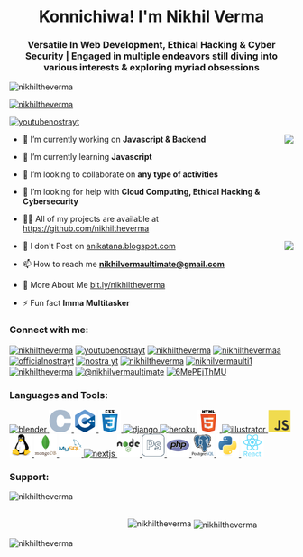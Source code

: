 <h1 align="center">Konnichiwa! I'm Nikhil Verma</h1>
<h3 align="center">Versatile In Web Development, Ethical Hacking & Cyber Security | Engaged in multiple endeavors still diving into various interests & exploring myriad obsessions</h3>

<p align="left"> <img src="https://komarev.com/ghpvc/?username=nikhiltheverma&label=Profile%20views&color=0e75b6&style=flat" alt="nikhiltheverma" /> </p>

<p align="left"> <a href="https://github.com/ryo-ma/github-profile-trophy"><img src="https://github-profile-trophy.vercel.app/?username=nikhiltheverma" alt="nikhiltheverma" /></a> </p>

<p align="left"> <a href="https://twitter.com/youtubenostrayt" target="blank"><img src="https://img.shields.io/twitter/follow/youtubenostrayt?logo=twitter&style=for-the-badge" alt="youtubenostrayt" /></a> </p>

<img align="right" height="150" src="https://cdn.jsdelivr.net/gh/nikhiltheverma/sololeveling@5c50b308385a3946ae8bda3b42956de50bd7bfe2/https%20__youtu_be_aLxToedAgN4.gif"  />

- 🔭 I’m currently working on **Javascript & Backend**

- 🌱 I’m currently learning **Javascript**

- 👯 I’m looking to collaborate on **any type of activities**

- 🤝 I’m looking for help with **Cloud Computing, Ethical Hacking & Cybersecurity**

- 👨‍💻 All of my projects are available at https://github.com/nikhiltheverma 

- 📝 I don't Post on <a href="https://anikatana.blogspot.com" rel="nofollow">anikatana.blogspot.com</a> <img align="right" height="150" src="https://profile-readme-generator.com/assets/snake.svg"  />

- 📫 How to reach me **nikhilvermaultimate@gmail.com**

- 📄 More About Me <a href="https://bit.ly/NikhilTheVerma" rel="nofollow">bit.ly/nikhiltheverma</a>

- ⚡ Fun fact **Imma Multitasker**

<h3 align="left">Connect with me:</h3>
<p align="left">
<a href="https://codepen.io/nikhiltheverma" target="blank"><img align="center" src="https://raw.githubusercontent.com/rahuldkjain/github-profile-readme-generator/master/src/images/icons/Social/codepen.svg" alt="nikhiltheverma" height="30" width="40" /></a>
<a href="https://twitter.com/youtubenostrayt" target="blank"><img align="center" src="https://raw.githubusercontent.com/rahuldkjain/github-profile-readme-generator/master/src/images/icons/Social/twitter.svg" alt="youtubenostrayt" height="30" width="40" /></a>
<a href="https://linkedin.com/in/nikhiltheverma" target="blank"><img align="center" src="https://raw.githubusercontent.com/rahuldkjain/github-profile-readme-generator/master/src/images/icons/Social/linked-in-alt.svg" alt="nikhiltheverma" height="30" width="40" /></a>
<a href="https://fb.com/nikhiltheverma" target="blank"><img align="center" src="https://raw.githubusercontent.com/rahuldkjain/github-profile-readme-generator/master/src/images/icons/Social/facebook.svg" alt="nikhilthevermaa" height="30" width="40" /></a>
<a href="https://instagram.com/nikhiltheverma" target="blank"><img align="center" src="https://raw.githubusercontent.com/rahuldkjain/github-profile-readme-generator/master/src/images/icons/Social/instagram.svg" alt="officialnostrayt" height="30" width="40" /></a>
<a href="https://www.youtube.com/@nikhiltheverma" target="blank"><img align="center" src="https://raw.githubusercontent.com/rahuldkjain/github-profile-readme-generator/master/src/images/icons/Social/youtube.svg" alt="nostra yt" height="30" width="40" /></a>
<a href="https://www.codechef.com/users/nikhiltheverma" target="blank"><img align="center" src="https://cdn.jsdelivr.net/npm/simple-icons@3.1.0/icons/codechef.svg" alt="nikhiltheverma" height="30" width="40" /></a>
<a href="https://www.hackerrank.com/nikhiltheverma" target="blank"><img align="center" src="https://raw.githubusercontent.com/rahuldkjain/github-profile-readme-generator/master/src/images/icons/Social/hackerrank.svg" alt="nikhilvermaulti1" height="30" width="40" /></a>
<a href="https://www.leetcode.com/nikhiltheverma" target="blank"><img align="center" src="https://raw.githubusercontent.com/rahuldkjain/github-profile-readme-generator/master/src/images/icons/Social/leet-code.svg" alt="nikhiltheverma" height="30" width="40" /></a>
<a href="https://www.hackerearth.com/@nikhiltheverma" target="blank"><img align="center" src="https://raw.githubusercontent.com/rahuldkjain/github-profile-readme-generator/master/src/images/icons/Social/hackerearth.svg" alt="@nikhilvermaultimate" height="30" width="40" /></a>
<a href="https://discord.gg/6MePEjThMU" target="blank"><img align="center" src="https://raw.githubusercontent.com/rahuldkjain/github-profile-readme-generator/master/src/images/icons/Social/discord.svg" alt="6MePEjThMU" height="30" width="40" /></a>
</p>

<h3 align="left">Languages and Tools:</h3>
<p align="left"> <a href="https://www.blender.org/" target="_blank" rel="noreferrer"> <img src="https://download.blender.org/branding/community/blender_community_badge_white.svg" alt="blender" width="40" height="40"/> </a> <a href="https://www.cprogramming.com/" target="_blank" rel="noreferrer"> <img src="https://raw.githubusercontent.com/devicons/devicon/master/icons/c/c-original.svg" alt="c" width="40" height="40"/> </a> <a href="https://www.w3schools.com/cpp/" target="_blank" rel="noreferrer"> <img src="https://raw.githubusercontent.com/devicons/devicon/master/icons/cplusplus/cplusplus-original.svg" alt="cplusplus" width="40" height="40"/> </a> <a href="https://www.w3schools.com/css/" target="_blank" rel="noreferrer"> <img src="https://raw.githubusercontent.com/devicons/devicon/master/icons/css3/css3-original-wordmark.svg" alt="css3" width="40" height="40"/> </a> <a href="https://www.djangoproject.com/" target="_blank" rel="noreferrer"> <img src="https://cdn.worldvectorlogo.com/logos/django.svg" alt="django" width="40" height="40"/> </a> <a href="https://heroku.com" target="_blank" rel="noreferrer"> <img src="https://www.vectorlogo.zone/logos/heroku/heroku-icon.svg" alt="heroku" width="40" height="40"/> </a> <a href="https://www.w3.org/html/" target="_blank" rel="noreferrer"> <img src="https://raw.githubusercontent.com/devicons/devicon/master/icons/html5/html5-original-wordmark.svg" alt="html5" width="40" height="40"/> </a> <a href="https://www.adobe.com/in/products/illustrator.html" target="_blank" rel="noreferrer"> <img src="https://www.vectorlogo.zone/logos/adobe_illustrator/adobe_illustrator-icon.svg" alt="illustrator" width="40" height="40"/> </a> <a href="https://developer.mozilla.org/en-US/docs/Web/JavaScript" target="_blank" rel="noreferrer"> <img src="https://raw.githubusercontent.com/devicons/devicon/master/icons/javascript/javascript-original.svg" alt="javascript" width="40" height="40"/> </a> <a href="https://www.linux.org/" target="_blank" rel="noreferrer"> <img src="https://raw.githubusercontent.com/devicons/devicon/master/icons/linux/linux-original.svg" alt="linux" width="40" height="40"/> </a> <a href="https://www.mongodb.com/" target="_blank" rel="noreferrer"> <img src="https://raw.githubusercontent.com/devicons/devicon/master/icons/mongodb/mongodb-original-wordmark.svg" alt="mongodb" width="40" height="40"/> </a> <a href="https://www.mysql.com/" target="_blank" rel="noreferrer"> <img src="https://raw.githubusercontent.com/devicons/devicon/master/icons/mysql/mysql-original-wordmark.svg" alt="mysql" width="40" height="40"/> </a> <a href="https://nextjs.org/" target="_blank" rel="noreferrer"> <img src="https://cdn.worldvectorlogo.com/logos/nextjs-2.svg" alt="nextjs" width="40" height="40"/> </a> <a href="https://nodejs.org" target="_blank" rel="noreferrer"> <img src="https://raw.githubusercontent.com/devicons/devicon/master/icons/nodejs/nodejs-original-wordmark.svg" alt="nodejs" width="40" height="40"/> </a> <a href="https://www.photoshop.com/en" target="_blank" rel="noreferrer"> <img src="https://raw.githubusercontent.com/devicons/devicon/master/icons/photoshop/photoshop-line.svg" alt="photoshop" width="40" height="40"/> </a> <a href="https://www.php.net" target="_blank" rel="noreferrer"> <img src="https://raw.githubusercontent.com/devicons/devicon/master/icons/php/php-original.svg" alt="php" width="40" height="40"/> </a> <a href="https://www.postgresql.org" target="_blank" rel="noreferrer"> <img src="https://raw.githubusercontent.com/devicons/devicon/master/icons/postgresql/postgresql-original-wordmark.svg" alt="postgresql" width="40" height="40"/> </a> <a href="https://www.python.org" target="_blank" rel="noreferrer"> <img src="https://raw.githubusercontent.com/devicons/devicon/master/icons/python/python-original.svg" alt="python" width="40" height="40"/> </a> <a href="https://reactjs.org/" target="_blank" rel="noreferrer"> <img src="https://raw.githubusercontent.com/devicons/devicon/master/icons/react/react-original-wordmark.svg" alt="react" width="40" height="40"/> </a> </p>

<h3 align="left">Support:</h3>
<p><a href="https://www.buymeacoffee.com/nikhiltheverma"> <img align="left" src="https://cdn.buymeacoffee.com/buttons/v2/default-yellow.png" height="50" width="210" alt="nikhiltheverma" /></a></p><br><br>

<p><img align="left" src="https://github-readme-stats.vercel.app/api/top-langs?username=nikhiltheverma&show_icons=true&locale=en&layout=compact" alt="nikhiltheverma" /></p>

<p>&nbsp;<img align="center" src="https://github-readme-stats.vercel.app/api?username=nikhiltheverma&show_icons=true&locale=en" alt="nikhiltheverma" /></p>

<p><img align="center" src="https://github-readme-streak-stats.herokuapp.com/?user=nikhiltheverma&" alt="nikhiltheverma" /></p>

